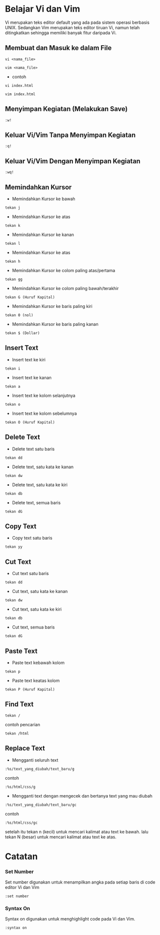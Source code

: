 # Belajar Vi dan Vim
Vi merupakan teks editor default yang ada pada sistem operasi berbasis UNIX. Sedangkan Vim merupakan teks editor tiruan Vi, namun telah ditingkatkan sehingga memiliki banyak fitur daripada Vi.

## Membuat dan Masuk ke dalam File
```
vi <nama_file>
```
```
vim <nama_file>
```
- contoh
```
vi index.html
```
```
vim index.html
```

## Menyimpan Kegiatan (Melakukan Save)
```
:w!
```

## Keluar Vi/Vim Tanpa Menyimpan Kegiatan
```
:q!
```

## Keluar Vi/Vim Dengan Menyimpan Kegiatan
```
:wq!
```

## Memindahkan Kursor
- Memindahkan Kursor ke bawah
```
tekan j
```
- Memindahkan Kursor ke atas
```
tekan k
```
- Memindahkan Kursor ke kanan
```
tekan l
```
- Memindahkan Kursor ke atas
```
tekan h
```
- Memindahkan Kursor ke colom paling atas/pertama
```
tekan gg
```
- Memindahkan Kursor ke colom paling bawah/terakhir
```
tekan G (Huruf Kapital)
```
- Memindahkan Kursor ke baris paling kiri
```
tekan 0 (nol)
```
- Memindahkan Kursor ke baris paling kanan
```
tekan $ (Dollar)
```

## Insert Text
- Insert text ke kiri
```
tekan i
```
- Insert text ke kanan
```
tekan a
```
- Insert text ke kolom selanjutnya
```
tekan o
```
- Insert text ke kolom sebelumnya
```
tekan O (Huruf Kapital)
```

## Delete Text
- Delete text satu baris
```
tekan dd
```
- Delete text, satu kata ke kanan
```
tekan dw
```
- Delete text, satu kata ke kiri
```
tekan db
```
- Delete text, semua baris
```
tekan dG
```

## Copy Text
- Copy text satu baris
```
tekan yy
```

## Cut Text
- Cut text satu baris
```
tekan dd
```
- Cut text, satu kata ke kanan
```
tekan dw
```
- Cut text, satu kata ke kiri
```
tekan db
```
- Cut text, semua baris
```
tekan dG
```

## Paste Text
- Paste text kebawah kolom
```
tekan p
```
- Paste text keatas kolom
```
tekan P (Huruf Kapital)
```

## Find Text
```
tekan /
```
contoh pencarian
```
tekan /html
```
## Replace Text
- Mengganti seluruh text
```
:%s/text_yang_diubah/text_baru/g
```
contoh
```
:%s/html/css/g
```
- Mengganti text dengan mengecek dan bertanya text yang mau diubah
```
:%s/text_yang_diubah/text_baru/gc
```
contoh
```
:%s/html/css/gc
```

setelah itu tekan n (kecil) untuk mencari kalimat atau text ke bawah.
lalu tekan N (besar) untuk mencari kalimat atau text ke atas.

# Catatan

### Set Number
Set number digunakan untuk menampilkan angka pada setiap baris di code editor Vi dan Vim
```
:set number
```

### Syntax On
Syntax on digunakan untuk menghighlight code pada Vi dan Vim.
```
:syntax on
```
